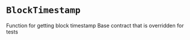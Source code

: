 
# `BlockTimestamp`

    
Function for getting block timestamp
Base contract that is overridden for tests

    

